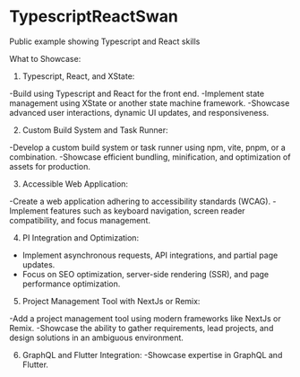 # TypescriptReactSwan
Public example showing Typescript and React skills

What to Showcase:
1. Typescript, React, and XState:

-Build using Typescript and React for the front end.
-Implement state management using XState or another state machine framework.
-Showcase advanced user interactions, dynamic UI updates, and responsiveness.

2. Custom Build System and Task Runner:

-Develop a custom build system or task runner using npm, vite, pnpm, or a combination.
-Showcase efficient bundling, minification, and optimization of assets for production.

3. Accessible Web Application:

-Create a web application adhering to accessibility standards (WCAG).
-Implement features such as keyboard navigation, screen reader compatibility, and focus management.

4. PI Integration and Optimization:

- Implement asynchronous requests, API integrations, and partial page updates.
- Focus on SEO optimization, server-side rendering (SSR), and page performance optimization.

5. Project Management Tool with NextJs or Remix:

-Add a project management tool using modern frameworks like NextJs or Remix.
-Showcase the ability to gather requirements, lead projects, and design solutions in an ambiguous environment.

6. GraphQL and Flutter Integration:
-Showcase expertise in GraphQL and Flutter.

